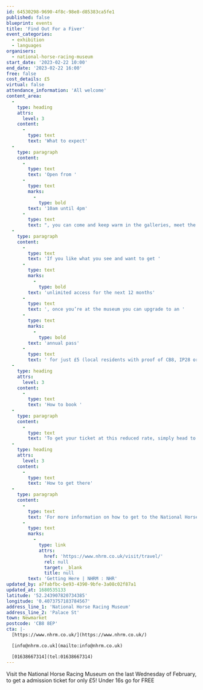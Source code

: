 ```yaml
---
id: 64530298-9690-4f8c-98e8-d85383ca5fe1
published: false
blueprint: events
title: 'Find Out For a Fiver'
event_categories:
  - exhibition
  - languages
organisers:
  - national-horse-racing-museum
start_date: '2023-02-22 10:00'
end_date: '2023-02-22 16:00'
free: false
cost_details: £5
virtual: false
attendance_information: 'All welcome'
content_area:
  -
    type: heading
    attrs:
      level: 3
    content:
      -
        type: text
        text: 'What to expect'
  -
    type: paragraph
    content:
      -
        type: text
        text: 'Open from '
      -
        type: text
        marks:
          -
            type: bold
        text: '10am until 4pm'
      -
        type: text
        text: ", you can come and keep warm in the galleries, meet the retired racehorses being retrained on-site, have a go on the racing simulator and so much more.\_To get your discounted pass, simply come to the museum shop on the day. As always, children under 16 go free."
  -
    type: paragraph
    content:
      -
        type: text
        text: 'If you like what you see and want to get '
      -
        type: text
        marks:
          -
            type: bold
        text: 'unlimited access for the next 12 months'
      -
        type: text
        text: ', once you’re at the museum you can upgrade to an '
      -
        type: text
        marks:
          -
            type: bold
        text: 'annual pass'
      -
        type: text
        text: ' for just £5 (local residents with proof of CB8, IP28 or IP29 postcode) or £10 for everyone else. Speak to a member of staff for more information.'
  -
    type: heading
    attrs:
      level: 3
    content:
      -
        type: text
        text: 'How to book '
  -
    type: paragraph
    content:
      -
        type: text
        text: 'To get your ticket at this reduced rate, simply head to the museum shop on arrival to check in and pick up a day badge for yourself, any other guests and accompanying children.'
  -
    type: heading
    attrs:
      level: 3
    content:
      -
        type: text
        text: 'How to get there'
  -
    type: paragraph
    content:
      -
        type: text
        text: 'For more information on how to get to the National Horse Racing Museum, where to park or how to access  the museum by public transport please visit: '
      -
        type: text
        marks:
          -
            type: link
            attrs:
              href: 'https://www.nhrm.co.uk/visit/travel/'
              rel: null
              target: _blank
              title: null
        text: 'Getting Here | NHRM : NHR'
updated_by: a7fabfbc-be93-4390-9bfe-3a08c02f87a1
updated_at: 1680535133
latitude: '52.243907820734385'
longitude: '0.4073757183784567'
address_line_1: 'National Horse Racing Museum'
address_line_2: 'Palace St'
town: Newmarket
postcode: 'CB8 8EP'
cta: |-
  [https://www.nhrm.co.uk/](https://www.nhrm.co.uk/)

  [info@nhrm.co.uk](mailto:info@nhrm.co.uk)

  [01638667314](tel:01638667314)
---
```

Visit the National Horse Racing Museum on the last Wednesday of February, to get a admission ticket for only £5! Under 16s go for FREE
